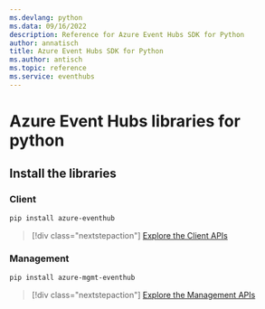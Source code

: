 ```yaml
---
ms.devlang: python
ms.data: 09/16/2022
description: Reference for Azure Event Hubs SDK for Python
author: annatisch
title: Azure Event Hubs SDK for Python
ms.author: antisch
ms.topic: reference
ms.service: eventhubs
---
```

# Azure Event Hubs libraries for python

## Install the libraries


### Client

```bash
pip install azure-eventhub
```
> [!div class="nextstepaction"]
> [Explore the Client APIs](/python/api/overview/azure/eventhub-readme)


### Management

```bash
pip install azure-mgmt-eventhub
```
> [!div class="nextstepaction"]
> [Explore the Management APIs](/python/api/overview/azure/eventhubs/management)